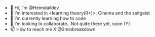 - 👋 Hi, I’m @Heimdalldev
- 👀 I’m interested in <learning theory(R+)>, Cinema and the zeitgeist
- 🌱 I’m currently learning how to code
- 💞️ I’m looking to collaborate.. Not quite there yet, soon (Y)
- 📫 How to reach me X:@2minbreakdown

<!---
Heimdalldev/Heimdalldev is a ✨ special ✨ repository because its `README.md` (this file) appears on your GitHub profile.
You can click the Preview link to take a look at your changes.
--->
